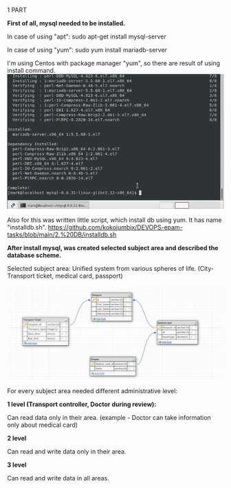 1 PART

**First of all, mysql needed to be installed.**

In case of using "apt":
sudo apt-get install mysql-server

In case of using "yum":
sudo yum install mariadb-server

I'm using Centos with package manager "yum", so there are result of using install command.
![install](https://github.com/kokojumbix/DEVOPS-epam-tasks/blob/main/Screenshots/DB%20task/image.png)

Also for this was written little script, which install db using yum. It has name "installdb.sh".
https://github.com/kokojumbix/DEVOPS-epam-tasks/blob/main/2.%20DB/installdb.sh

**After install mysql, was created selected subject area and described the database scheme.**

Selected subject area: Unified system from various spheres of life. (City-Transport ticket, medical card, passport)

![database_scheme](https://github.com/kokojumbix/DEVOPS-epam-tasks/blob/main/Screenshots/DB%20task/DB_designer_task_1_scheme.png)


For every subject area needed different administrative level:

**1 level (Transport controller, Doctor during review):** 

Can read data only in their area. 
(example - Doctor can take information only about medical card)

**2 level** 

Can read and write data only in their area.

**3 level** 

Can read and write data in all areas.




